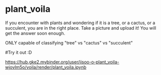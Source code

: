 # plant_voila

If you encounter with plants and wondering if it is a tree, or a cactus, or a succulent, you are in the right place. 
Take a picture and upload it!
You will get the answer soon enough.

ONLY capable of classifying "tree" vs "cactus" vs "succulent"


#Try it out :D

https://hub.gke2.mybinder.org/user/jisoo-o-plant_voila-wjovlm5o/voila/render/plant_voila.ipynb
